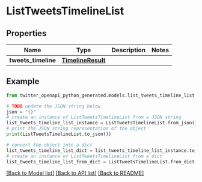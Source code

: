 # ListTweetsTimelineList


## Properties

Name | Type | Description | Notes
------------ | ------------- | ------------- | -------------
**tweets_timeline** | [**TimelineResult**](TimelineResult.md) |  | 

## Example

```python
from twitter_openapi_python_generated.models.list_tweets_timeline_list import ListTweetsTimelineList

# TODO update the JSON string below
json = "{}"
# create an instance of ListTweetsTimelineList from a JSON string
list_tweets_timeline_list_instance = ListTweetsTimelineList.from_json(json)
# print the JSON string representation of the object
print(ListTweetsTimelineList.to_json())

# convert the object into a dict
list_tweets_timeline_list_dict = list_tweets_timeline_list_instance.to_dict()
# create an instance of ListTweetsTimelineList from a dict
list_tweets_timeline_list_from_dict = ListTweetsTimelineList.from_dict(list_tweets_timeline_list_dict)
```
[[Back to Model list]](../README.md#documentation-for-models) [[Back to API list]](../README.md#documentation-for-api-endpoints) [[Back to README]](../README.md)


